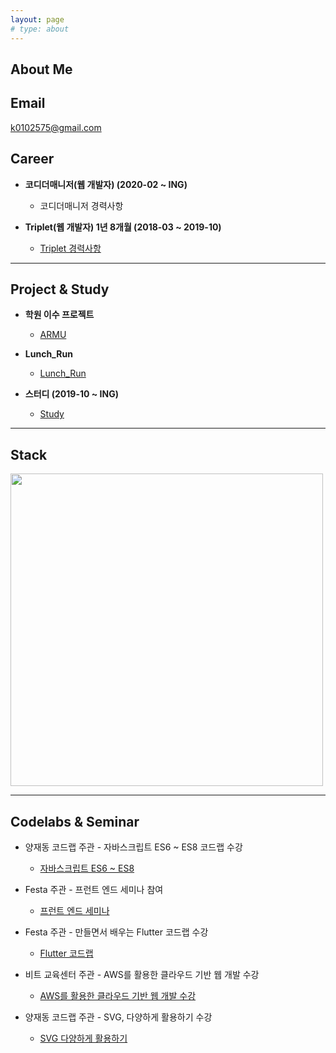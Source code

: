 ```yaml
---
layout: page
# type: about
---
```


## About Me

## Email 
[k0102575@gmail.com](k0102575@gmail.com)

## Career

- **코디더매니저(웹 개발자) (2020-02 ~ ING)**
   * 코디더매니저 경력사항


- **Triplet(웹 개발자) 1년 8개월 (2018-03 ~ 2019-10)**
   * [Triplet 경력사항](https://github.com/k0102575/portfolio/blob/master/md/career/triplet.md)

<hr/>

## Project & Study

- **학원 이수 프로젝트**
   * [ARMU](https://github.com/k0102575/ARMU)
 
- **Lunch_Run**
   * [Lunch_Run](https://github.com/k0102575/Lunch_Run_Server)

- **스터디 (2019-10 ~ ING)**
   * [Study](https://github.com/WANZARGEN/rare-idiots/issues?utf8=%E2%9C%93&q=)

<hr/>

## Stack

<img src="{{ site.url }}/assets/image/stack.png" width="500">

<hr/>

## Codelabs & Seminar
   * 양재동 코드랩 주관 - 자바스크립트 ES6 ~ ES8 코드랩 수강
      * [자바스크립트 ES6 ~ ES8](https://github.com/k0102575/portfolio/blob/master/md/activity/js.md)

   * Festa 주관 - 프런트 엔드 세미나 참여
      * [프런트 엔드 세미나](https://github.com/k0102575/portfolio/blob/master/md/activity/frontend.md)

   * Festa 주관 - 만들면서 배우는 Flutter 코드랩 수강
      * [Flutter 코드랩](https://github.com/k0102575/portfolio/blob/master/md/activity/flutter.md)

   * 비트 교육센터 주관 - AWS를 활용한 클라우드 기반 웹 개발 수강
      * [AWS를 활용한 클라우드 기반 웹 개발 수강](https://github.com/k0102575/portfolio/blob/master/md/activity/aws.md)

   * 양재동 코드랩 주관 - SVG, 다양하게 활용하기 수강
      * [SVG 다양하게 활용하기](https://github.com/k0102575/portfolio/blob/master/md/activity/svg.md)